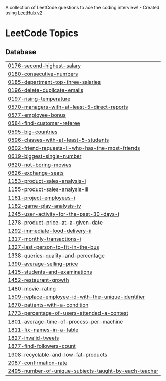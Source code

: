 A collection of LeetCode questions to ace the coding interview! - Created using [LeetHub v2](https://github.com/arunbhardwaj/LeetHub-2.0)
<!---LeetCode Topics Start-->
# LeetCode Topics
## Database
|  |
| ------- |
| [0176-second-highest-salary](https://github.com/yash88990/Leetcode-top-50-SQL-problems/tree/master/0176-second-highest-salary) |
| [0180-consecutive-numbers](https://github.com/yash88990/Leetcode-top-50-SQL-problems/tree/master/0180-consecutive-numbers) |
| [0185-department-top-three-salaries](https://github.com/yash88990/Leetcode-top-50-SQL-problems/tree/master/0185-department-top-three-salaries) |
| [0196-delete-duplicate-emails](https://github.com/yash88990/Leetcode-top-50-SQL-problems/tree/master/0196-delete-duplicate-emails) |
| [0197-rising-temperature](https://github.com/yash88990/Leetcode-top-50-SQL-problems/tree/master/0197-rising-temperature) |
| [0570-managers-with-at-least-5-direct-reports](https://github.com/yash88990/Leetcode-top-50-SQL-problems/tree/master/0570-managers-with-at-least-5-direct-reports) |
| [0577-employee-bonus](https://github.com/yash88990/Leetcode-top-50-SQL-problems/tree/master/0577-employee-bonus) |
| [0584-find-customer-referee](https://github.com/yash88990/Leetcode-top-50-SQL-problems/tree/master/0584-find-customer-referee) |
| [0595-big-countries](https://github.com/yash88990/Leetcode-top-50-SQL-problems/tree/master/0595-big-countries) |
| [0596-classes-with-at-least-5-students](https://github.com/yash88990/Leetcode-top-50-SQL-problems/tree/master/0596-classes-with-at-least-5-students) |
| [0602-friend-requests-ii-who-has-the-most-friends](https://github.com/yash88990/Leetcode-top-50-SQL-problems/tree/master/0602-friend-requests-ii-who-has-the-most-friends) |
| [0619-biggest-single-number](https://github.com/yash88990/Leetcode-top-50-SQL-problems/tree/master/0619-biggest-single-number) |
| [0620-not-boring-movies](https://github.com/yash88990/Leetcode-top-50-SQL-problems/tree/master/0620-not-boring-movies) |
| [0626-exchange-seats](https://github.com/yash88990/Leetcode-top-50-SQL-problems/tree/master/0626-exchange-seats) |
| [1153-product-sales-analysis-i](https://github.com/yash88990/Leetcode-top-50-SQL-problems/tree/master/1153-product-sales-analysis-i) |
| [1155-product-sales-analysis-iii](https://github.com/yash88990/Leetcode-top-50-SQL-problems/tree/master/1155-product-sales-analysis-iii) |
| [1161-project-employees-i](https://github.com/yash88990/Leetcode-top-50-SQL-problems/tree/master/1161-project-employees-i) |
| [1182-game-play-analysis-iv](https://github.com/yash88990/Leetcode-top-50-SQL-problems/tree/master/1182-game-play-analysis-iv) |
| [1245-user-activity-for-the-past-30-days-i](https://github.com/yash88990/Leetcode-top-50-SQL-problems/tree/master/1245-user-activity-for-the-past-30-days-i) |
| [1278-product-price-at-a-given-date](https://github.com/yash88990/Leetcode-top-50-SQL-problems/tree/master/1278-product-price-at-a-given-date) |
| [1292-immediate-food-delivery-ii](https://github.com/yash88990/Leetcode-top-50-SQL-problems/tree/master/1292-immediate-food-delivery-ii) |
| [1317-monthly-transactions-i](https://github.com/yash88990/Leetcode-top-50-SQL-problems/tree/master/1317-monthly-transactions-i) |
| [1327-last-person-to-fit-in-the-bus](https://github.com/yash88990/Leetcode-top-50-SQL-problems/tree/master/1327-last-person-to-fit-in-the-bus) |
| [1338-queries-quality-and-percentage](https://github.com/yash88990/Leetcode-top-50-SQL-problems/tree/master/1338-queries-quality-and-percentage) |
| [1390-average-selling-price](https://github.com/yash88990/Leetcode-top-50-SQL-problems/tree/master/1390-average-selling-price) |
| [1415-students-and-examinations](https://github.com/yash88990/Leetcode-top-50-SQL-problems/tree/master/1415-students-and-examinations) |
| [1452-restaurant-growth](https://github.com/yash88990/Leetcode-top-50-SQL-problems/tree/master/1452-restaurant-growth) |
| [1480-movie-rating](https://github.com/yash88990/Leetcode-top-50-SQL-problems/tree/master/1480-movie-rating) |
| [1509-replace-employee-id-with-the-unique-identifier](https://github.com/yash88990/Leetcode-top-50-SQL-problems/tree/master/1509-replace-employee-id-with-the-unique-identifier) |
| [1670-patients-with-a-condition](https://github.com/yash88990/Leetcode-top-50-SQL-problems/tree/master/1670-patients-with-a-condition) |
| [1773-percentage-of-users-attended-a-contest](https://github.com/yash88990/Leetcode-top-50-SQL-problems/tree/master/1773-percentage-of-users-attended-a-contest) |
| [1801-average-time-of-process-per-machine](https://github.com/yash88990/Leetcode-top-50-SQL-problems/tree/master/1801-average-time-of-process-per-machine) |
| [1811-fix-names-in-a-table](https://github.com/yash88990/Leetcode-top-50-SQL-problems/tree/master/1811-fix-names-in-a-table) |
| [1827-invalid-tweets](https://github.com/yash88990/Leetcode-top-50-SQL-problems/tree/master/1827-invalid-tweets) |
| [1877-find-followers-count](https://github.com/yash88990/Leetcode-top-50-SQL-problems/tree/master/1877-find-followers-count) |
| [1908-recyclable-and-low-fat-products](https://github.com/yash88990/Leetcode-top-50-SQL-problems/tree/master/1908-recyclable-and-low-fat-products) |
| [2087-confirmation-rate](https://github.com/yash88990/Leetcode-top-50-SQL-problems/tree/master/2087-confirmation-rate) |
| [2495-number-of-unique-subjects-taught-by-each-teacher](https://github.com/yash88990/Leetcode-top-50-SQL-problems/tree/master/2495-number-of-unique-subjects-taught-by-each-teacher) |
<!---LeetCode Topics End-->